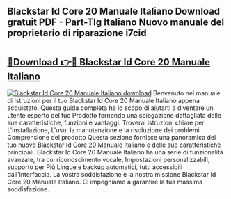 ## Blackstar Id Core 20 Manuale Italiano Download gratuit PDF - Part-TIg Italiano Nuovo manuale del proprietario di riparazione i7cid

# <h2><a href="http://df93rmd.blite.top/?on=Blackstar+Id+Core+20+Manuale+Italiano">🔗Download 👉🔴 Blackstar Id Core 20 Manuale Italiano</a></h2>

[![Blackstar Id Core 20 Manuale Italiano download](https://i.imgur.com/lujVjoI.png)](http://df93rmd.blite.top/?on=Blackstar+Id+Core+20+Manuale+Italiano)
Benvenuto nel manuale di Istruzioni per il tuo Blackstar Id Core 20 Manuale Italiano appena acquistato. Questa guida completa ha lo scopo di aiutarti a diventare un utente esperto del tuo Prodotto fornendo una spiegazione dettagliata delle sue caratteristiche, funzioni e vantaggi. Troverai istruzioni chiare per L'installazione, L'uso, la manutenzione e la risoluzione dei problemi. Comprensione del prodotto Questa sezione fornisce una panoramica del tuo nuovo Blackstar Id Core 20 Manuale Italiano e delle sue caratteristiche principali. Blackstar Id Core 20 Manuale Italiano ha una serie di funzionalità avanzate, tra cui riconoscimento vocale, Impostazioni personalizzabili, supporto per Più Lingue e backup automatici, tutti accessibili dall'interfaccia. La vostra soddisfazione è la nostra missione Blackstar Id Core 20 Manuale Italiano. Ci impegniamo a garantire la tua massima soddisfazione.
